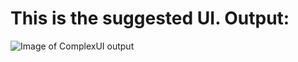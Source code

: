 # This is the suggested UI. Output: 
![Image of ComplexUI output](https://media.discordapp.net/attachments/349545026247983114/379453131425054730/2017-11-12_2.png)
